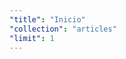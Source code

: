 ```yaml
---
"title": "Inicio"
"collection": "articles"
"limit": 1
---
```


<div flex="100" layout="column" layout-align="center strech" layout-margin>
    <div layout="column" layout-gt-xs="row" layout-padding>
        <app-slideshow flex></app-slideshow>
        <div layout="row" flex>
            <app-poster flex="50" ng-controller="posterCtrl"></app-poster>
            <app-patreons flex="50"></app-patreons>
        </div>
    </div>
    <!--
    <div layout="row" layout-padding>
        <app-patreon-slider flex="100"></app-patreon-slider>
    </div>
    -->
    <div layout="row" layout-padding>
        <app-social-media hide-xs hide-gt-xs show-gt-md flex="100"></app-social-media>
    </div>
    <div layout="row" layout-padding>
        <app-ads-banner flex="100"></app-ads-banner>
    </div>
    <div layout="row" layout-padding>
        <app-article-showcaser flex="100"></app-article-showcaser>
    </div>
    <div layout="row" layout-padding>
        <app-institutional-banner flex="100"></app-ads-banner>
    </div>
</div>
